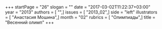 +++
startPage = "26"
slogan = ""
date = "2017-03-02T11:22:37+03:00"
year = "2013"
authors = [ "",]
issues = [ "2013_02",]
side = "left"
illustrators = [ "Анастасия Мошина",]
month = "02"
rubrics = [ "Олимпиады",]
title = "Весенний олимп"
+++
